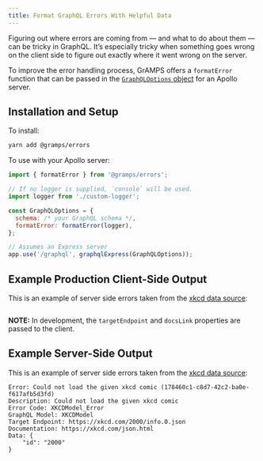 ```yaml
---
title: Format GraphQL Errors With Helpful Data
---
```


Figuring out where errors are coming from — and what to do about them — can be tricky in GraphQL. It’s especially tricky when something goes wrong on the client side to figure out exactly where it went wrong on the server.

To improve the error handling process, GrAMPS offers a `formatError` function that can be passed in the [`GraphQLOptions` object](https://www.apollographql.com/docs/apollo-server/setup.html#graphqlOptions) for an Apollo server.

## Installation and Setup

To install:

```sh
yarn add @gramps/errors
```

To use with your Apollo server:

```js
import { formatError } from '@gramps/errors';

// If no logger is supplied, `console` will be used.
import logger from './custom-logger';

const GraphQLOptions = {
  schema: /* your GraphQL schema */,
  formatError: formatError(logger),
};

// Assumes an Express server
app.use('/graphql', graphqlExpress(GraphQLOptions));
```

## Example Production Client-Side Output

This is an example of server side errors taken from the [xkcd data source](https://github.com/gramps-graphql/data-source-xkcd):

```

```

**NOTE:** In development, the `targetEndpoint` and `docsLink` properties are passed to the client.

## Example Server-Side Output

This is an example of server side errors taken from the [xkcd data source](https://github.com/gramps-graphql/data-source-xkcd):

```
Error: Could not load the given xkcd comic (178460c1-c8d7-42c2-ba0e-f617afb5d3fd)
Description: Could not load the given xkcd comic
Error Code: XKCDModel_Error
GraphQL Model: XKCDModel
Target Endpoint: https://xkcd.com/2000/info.0.json
Documentation: https://xkcd.com/json.html
Data: {
    "id": "2000"
}
```
